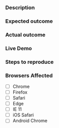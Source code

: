 ### Description
<!-- Example: `vaadin-text-field` doesn't trigger the "change" event. -->

### Expected outcome
<!-- Example: `vaadin-text-field` should trigger the native "change". -->

### Actual outcome
<!-- Example: Nothing happens. -->

### Live Demo
<!-- The template, click "Remix This" to edit it: https://glitch.com/edit/#!/alluring-caribou -->

### Steps to reproduce
<!-- Example
1. Put a `vaadin-text-field` element in the page.
2. Type something into it.
-->

### Browsers Affected
<!-- Check all that apply -->
- [ ] Chrome
- [ ] Firefox
- [ ] Safari
- [ ] Edge
- [ ] IE 11
- [ ] iOS Safari
- [ ] Android Chrome

